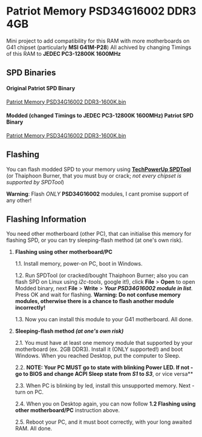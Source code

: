 # Patriot Memory PSD34G16002 DDR3 4GB

Mini project to add compatibility for this RAM with more motherboards on G41 chipset (particularly **MSI G41M-P28**)
All achived by changing Timings of this RAM to **JEDEC PC3-12800K 1600MHz**



## SPD Binaries

#### Original Patriot SPD Binary

[Patriot Memory PSD34G16002 DDR3-1600K.bin](https://github.com/Ivan-Alone/Patriot-Memory-PSD34G16002/raw/master/Patriot%20Memory%20PSD34G16002%20DDR3-1600K.bin)

#### Modded (changed Timings to JEDEC PC3-12800K 1600MHz) Patriot SPD Binary

[Patriot Memory PSD34G16002 DDR3-1600K.bin](https://github.com/Ivan-Alone/Patriot-Memory-PSD34G16002/raw/master/Patriot%20Memory%20PSD34G16002%20DDR3-1600K.bin)



## Flashing

You can flash modded SPD to your memory using **[TechPowerUp SPDTool](https://github.com/Ivan-Alone/Patriot-Memory-PSD34G16002/raw/master/SPDTool_063.zip)** (or Thaiphoon Burner, that you must buy or crack; *not every chipset is supported by SPDTool*)

**Warning**: Flash *ONLY* **PSD34G16002** modules, I cant promise support of any other!



## Flashing Information

You need other motherboard (other PC), that can initialise this memory for flashing SPD, or you can try sleeping-flash method (at one's own risk).


1. **Flashing using other motherboard/PC**

    1.1. Install memory, power-on PC, boot in Windows.

    1.2. Run SPDTool (or cracked/bought Thaiphoon Burner; also you can flash SPD on Linux using *i2c-tools*, google it!), click **File** > **Open** to open Modded binary, next **File** > **Write** > ***Your PSD34G16002 module in list***. Press OK and wait for flashing. **Warning: Do not confuse memory modules, otherwise there is a chance to flash another module incorrectly!**

    1.3. Now you can install this module to your G41 motherboard. All done.


2. **Sleeping-flash method ***(at one's own risk)*****

    2.1. You must have at least one memory module that supported by your motherboard (ex. 2GB DDR3). Install it (ONLY supported!) and boot Windows. When you reached Desktop, put the computer to Sleep. 

    2.2. **NOTE: Your PC MUST go to state with blinking Power LED. If not - go to BIOS and change ACPI Sleep state from ***S1*** **to** ***S3*****, or vice versa**

    2.3. When PC is blinking by led, install this unsupported memory. Next - turn on PC. 

    2.4. When you on Desktop again, you can now follow **1.2 Flashing using other motherboard/PC** instruction above.

    2.5. Reboot your PC, and it must boot correctly, with your long awaited RAM. All done.


 
